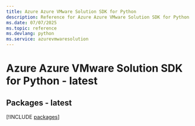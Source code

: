 ```yaml
---
title: Azure Azure VMware Solution SDK for Python
description: Reference for Azure Azure VMware Solution SDK for Python
ms.date: 07/07/2025
ms.topic: reference
ms.devlang: python
ms.service: azurevmwaresolution
---
```

# Azure Azure VMware Solution SDK for Python - latest
## Packages - latest
[!INCLUDE [packages](azure-vmware-solution-index.md)]